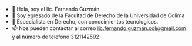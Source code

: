 - 👋 Hola, soy el lic. Fernando Guzmán
- 👀 Soy egresado de la Facultad de Derecho de la Universidad de Colima
- 🌱 Especialista en Derecho, con conocimientos tecnologicos.
- 📫 Nos pueden contactar al correo lic.fernando.guzman.col@gmail.com y al número de telefono 3121142592 
